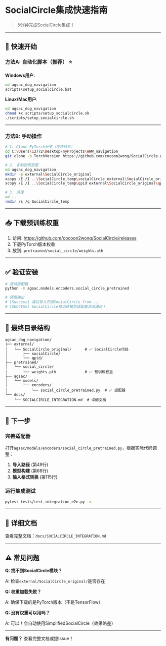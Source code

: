 # SocialCircle集成快速指南

> 5分钟完成SocialCircle集成！

---

## 🚀 快速开始

### 方法A: 自动化脚本（推荐） ⭐

**Windows用户**:
```bash
cd agsac_dog_navigation
scripts\setup_socialcircle.bat
```

**Linux/Mac用户**:
```bash
cd agsac_dog_navigation
chmod +x scripts/setup_socialcircle.sh
./scripts/setup_socialcircle.sh
```

---

### 方法B: 手动操作

```bash
# 1. Clone PyTorch分支（在项目外）
cd C:\Users\13772\Desktop\myProjects\WWW_navigetion
git clone -b TorchVersion https://github.com/cocoon2wong/SocialCircle.git SocialCircle_temp

# 2. 复制到项目里
cd agsac_dog_navigation
mkdir -p external\SocialCircle_original
xcopy /E /I ..\SocialCircle_temp\socialCircle external\SocialCircle_original\socialCircle
xcopy /E /I ..\SocialCircle_temp\qpid external\SocialCircle_original\qpid

# 3. 清理
cd ..
rmdir /s /q SocialCircle_temp
```

---

## 📥 下载预训练权重

1. 访问: https://github.com/cocoon2wong/SocialCircle/releases
2. 下载PyTorch版本权重
3. 放到: `pretrained/social_circle/weights.pth`

---

## ✅ 验证安装

```bash
# 测试适配器
python -m agsac.models.encoders.social_circle_pretrained

# 预期输出
# [Success] 成功导入开源SocialCircle from ...
# [SUCCESS] SocialCircle预训练模型适配器测试通过！
```

---

## 📂 最终目录结构

```
agsac_dog_navigation/
├── external/
│   └── SocialCircle_original/      # ✅ SocialCircle代码
│       ├── socialCircle/
│       └── qpid/
├── pretrained/
│   └── social_circle/
│       └── weights.pth             # ✅ 预训练权重
├── agsac/
│   └── models/
│       └── encoders/
│           └── social_circle_pretrained.py  # ✅ 适配器
└── docs/
    └── SOCIALCIRCLE_INTEGRATION.md  # 详细文档
```

---

## 🔧 下一步

### 完善适配器

打开`agsac/models/encoders/social_circle_pretrained.py`，根据实际代码调整：

1. **导入路径** (第49行)
2. **模型构建** (第68行)  
3. **输入格式转换** (第115行)

### 运行集成测试

```bash
pytest tests/test_integration_e2e.py -v
```

---

## 📖 详细文档

查看完整文档：`docs/SOCIALCIRCLE_INTEGRATION.md`

---

## ⚠️ 常见问题

**Q: 找不到SocialCircle模块？**

A: 检查`external/SocialCircle_original/`是否存在

**Q: 权重加载失败？**

A: 确保下载的是PyTorch版本（不是TensorFlow）

**Q: 没有权重可以用吗？**

A: 可以！会自动使用SimplifiedSocialCircle（效果略差）

---

**有问题？** 查看完整文档或提Issue！

